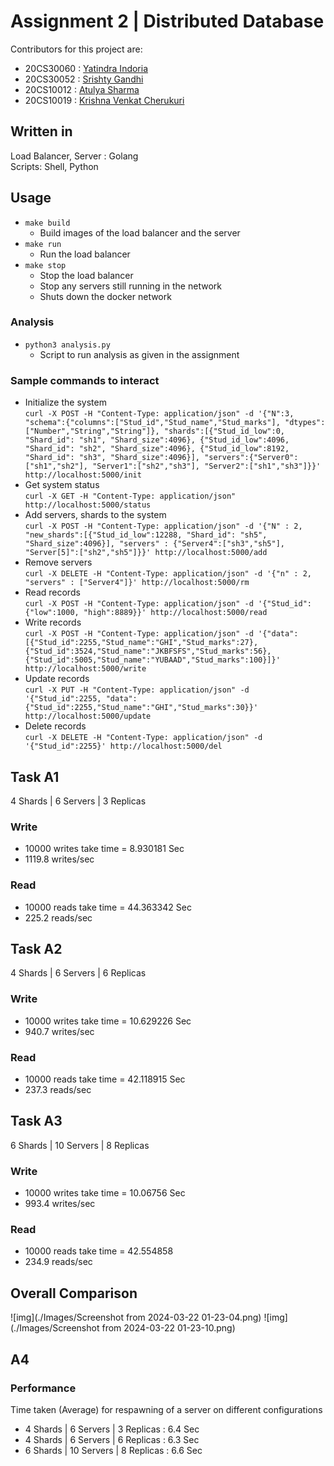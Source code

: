 # Assignment 2 | Distributed Database

Contributors for this project are:
- 20CS30060 : [Yatindra Indoria](https://github.com/yatindra7)
- 20CS30052 : [Srishty Gandhi](https://github.com/srishtygandhi-kgp)
- 20CS10012 : [Atulya Sharma](https://github.com/r-avenous)
- 20CS10019 : [Krishna Venkat Cherukuri](https://github.com/kv2002)

## Written in

Load Balancer, Server : Golang <br>
Scripts: Shell, Python <br>

## Usage

- `make build`
  - Build images of the load balancer and the server
- `make run` 
  - Run the load balancer
- `make stop`
  - Stop the load balancer
  - Stop any servers still running in the network 
  - Shuts down the docker network
### Analysis
 - `python3 analysis.py`
   - Script to run analysis as given in the assignment

### Sample commands to interact
- Initialize the system <br>
`curl -X POST -H "Content-Type: application/json" -d '{"N":3, "schema":{"columns":["Stud_id","Stud_name","Stud_marks"], "dtypes":["Number","String","String"]}, "shards":[{"Stud_id_low":0, "Shard_id": "sh1", "Shard_size":4096}, {"Stud_id_low":4096, "Shard_id": "sh2", "Shard_size":4096}, {"Stud_id_low":8192, "Shard_id": "sh3", "Shard_size":4096}], "servers":{"Server0":["sh1","sh2"], "Server1":["sh2","sh3"], "Server2":["sh1","sh3"]}}' http://localhost:5000/init`
- Get system status <br> `curl -X GET -H "Content-Type: application/json" http://localhost:5000/status`
- Add servers, shards to the system <br> `curl -X POST -H "Content-Type: application/json" -d '{"N" : 2, "new_shards":[{"Stud_id_low":12288, "Shard_id": "sh5", "Shard_size":4096}], "servers" : {"Server4":["sh3","sh5"], "Server[5]":["sh2","sh5"]}}' http://localhost:5000/add`
- Remove servers <br> `curl -X DELETE -H "Content-Type: application/json" -d '{"n" : 2, "servers" : ["Server4"]}' http://localhost:5000/rm`
- Read records <br> `curl -X POST -H "Content-Type: application/json" -d '{"Stud_id": {"low":1000, "high":8889}}' http://localhost:5000/read`
- Write records <br> `curl -X POST -H "Content-Type: application/json" -d '{"data": [{"Stud_id":2255,"Stud_name":"GHI","Stud_marks":27}, {"Stud_id":3524,"Stud_name":"JKBFSFS","Stud_marks":56}, {"Stud_id":5005,"Stud_name":"YUBAAD","Stud_marks":100}]}' http://localhost:5000/write`
- Update records <br> `curl -X PUT -H "Content-Type: application/json" -d '{"Stud_id":2255, "data": {"Stud_id":2255,"Stud_name":"GHI","Stud_marks":30}}' http://localhost:5000/update`
- Delete records <br> `curl -X DELETE -H "Content-Type: application/json" -d '{"Stud_id":2255}' http://localhost:5000/del`

## Task A1
4 Shards | 6 Servers | 3 Replicas
### Write 
- 10000 writes take time =  8.930181 Sec
- 1119.8 writes/sec
### Read
- 10000 reads take time = 44.363342 Sec
- 225.2 reads/sec
## Task A2
4 Shards | 6 Servers | 6 Replicas
### Write
- 10000 writes take time =  10.629226 Sec
- 940.7 writes/sec
### Read
- 10000 reads take time =  42.118915 Sec
- 237.3 reads/sec
## Task A3
6 Shards | 10 Servers | 8 Replicas
### Write
- 10000 writes take time =  10.06756 Sec
- 993.4 writes/sec
### Read
- 10000 reads take time =  42.554858
- 234.9 reads/sec
## Overall Comparison
![img](./Images/Screenshot from 2024-03-22 01-23-04.png)
![img](./Images/Screenshot from 2024-03-22 01-23-10.png)

## A4

### Performance
Time taken (Average) for respawning of a server on different configurations
- 4 Shards | 6 Servers | 3 Replicas : 6.4 Sec
- 4 Shards | 6 Servers | 6 Replicas : 6.3 Sec
- 6 Shards | 10 Servers | 8 Replicas : 6.6 Sec